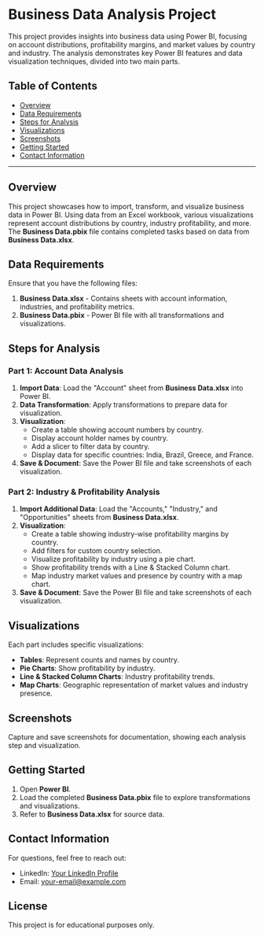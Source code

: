 # Business Data Analysis Project

This project provides insights into business data using Power BI, focusing on account distributions, profitability margins, and market values by country and industry. The analysis demonstrates key Power BI features and data visualization techniques, divided into two main parts.

## Table of Contents
- [Overview](#overview)
- [Data Requirements](#data-requirements)
- [Steps for Analysis](#steps-for-analysis)
- [Visualizations](#visualizations)
- [Screenshots](#screenshots)
- [Getting Started](#getting-started)
- [Contact Information](#contact-information)

---

## Overview

This project showcases how to import, transform, and visualize business data in Power BI. Using data from an Excel workbook, various visualizations represent account distributions by country, industry profitability, and more. The **Business Data.pbix** file contains completed tasks based on data from **Business Data.xlsx**.

## Data Requirements

Ensure that you have the following files:
1. **Business Data.xlsx** - Contains sheets with account information, industries, and profitability metrics.
2. **Business Data.pbix** - Power BI file with all transformations and visualizations.

## Steps for Analysis

### Part 1: Account Data Analysis

1. **Import Data**: Load the "Account" sheet from **Business Data.xlsx** into Power BI.
2. **Data Transformation**: Apply transformations to prepare data for visualization.
3. **Visualization**:
   - Create a table showing account numbers by country.
   - Display account holder names by country.
   - Add a slicer to filter data by country.
   - Display data for specific countries: India, Brazil, Greece, and France.
4. **Save & Document**: Save the Power BI file and take screenshots of each visualization.

### Part 2: Industry & Profitability Analysis

1. **Import Additional Data**: Load the "Accounts," "Industry," and "Opportunities" sheets from **Business Data.xlsx**.
2. **Visualization**:
   - Create a table showing industry-wise profitability margins by country.
   - Add filters for custom country selection.
   - Visualize profitability by industry using a pie chart.
   - Show profitability trends with a Line & Stacked Column chart.
   - Map industry market values and presence by country with a map chart.
3. **Save & Document**: Save the Power BI file and take screenshots of each visualization.

## Visualizations

Each part includes specific visualizations:

- **Tables**: Represent counts and names by country.
- **Pie Charts**: Show profitability by industry.
- **Line & Stacked Column Charts**: Industry profitability trends.
- **Map Charts**: Geographic representation of market values and industry presence.

## Screenshots

Capture and save screenshots for documentation, showing each analysis step and visualization.

## Getting Started

1. Open **Power BI**.
2. Load the completed **Business Data.pbix** file to explore transformations and visualizations.
3. Refer to **Business Data.xlsx** for source data.

## Contact Information

For questions, feel free to reach out:

- LinkedIn: [Your LinkedIn Profile](https://linkedin.com/in/yourprofile)
- Email: your-email@example.com

## License

This project is for educational purposes only.

